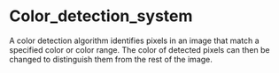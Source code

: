 # Color_detection_system
A color detection algorithm identifies pixels in an image that match a specified color or color range. The color of detected pixels can then be changed to distinguish them from the rest of the image.

